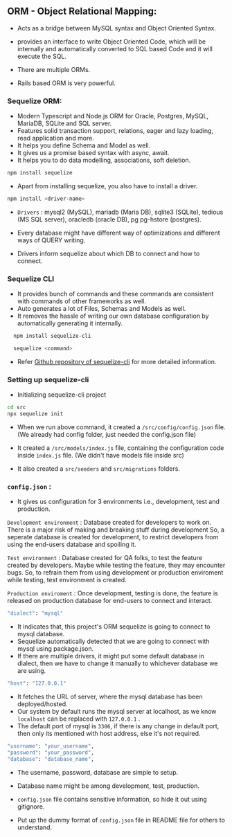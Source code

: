 ## ORM - Object Relational Mapping:

- Acts as a bridge between MySQL syntax and Object Oriented Syntax.
- provides an interface to write Object Oriented Code, which will be internally and automatically converted to SQL based Code and it will execute the SQL.
- There are multiple ORMs.

- Rails based ORM is very powerful.

### Sequelize ORM:

- Modern Typescript and Node.js ORM for Oracle,
  Postgres, MySQL, MariaDB, SQLite and SQL server.
- Features solid transaction support, relations, eager and lazy loading, read application and more.
- It helps you define Schema and Model as well.
- It gives us a promise based syntax with async, await.
- It helps you to do data modelling, associations, soft deletion.

```bash
npm install sequelize
```

- Apart from installing sequelize, you also have to install a driver.

```bash
npm install <driver-name>
```

- `Drivers` : mysql2 (MySQL), mariadb (Maria DB), sqlite3 (SQLite), tedious (MS SQL server), oracledb (oracle DB), pg pg-hstore (postgres).

- Every database might have different way of optimizations and different ways of QUERY writing.

- Drivers inform sequelize about which DB to connect and how to connect.

### Sequelize CLI

- It provides bunch of commands and these commands are consistent with commands of other frameworks as well.
- Auto generates a lot of Files, Schemas and Models as well.
- It removes the hassle of writing our own database configuration by automatically generating it internally.

```bash
  npm install sequelize-cli
```

```bash
  sequelize <command>
```

- Refer [Github repository of sequelize-cli](https://github.com/sequelize/cli) for more detailed information.

### Setting up sequelize-cli

- Initializing sequelize-cli project

```bash
cd src
npx sequelize init
```

- When we run above command, it created a `/src/config/config.json` file. (We already had config folder, just
  needed the config.json file)

- It created a `/src/models/index.js` file, containing the configuration code inside `index.js` file. (We didn't have models file inside src)

- It also created a `src/seeders` and `src/migrations` folders.

### `config.json` :

- It gives us configuration for 3 environments i.e., development, test and production.

`Development environment` : Database created for developers to work on. There is a major risk of making and breaking stuff during development So, a seperate database is created for development, to restrict developers from using the end-users database and spoiling it.

`Test environment` : Database created for QA folks, to test the feature created by developers. Maybe while testing the feature, they may encounter bugs. So, to refrain them from using development or production enviroment while testing, test environment is created.

`Production enviroment` : Once development, testing is done, the feature is released on production database for end-users to connect and interact.

```bash
"dialect": "mysql"
```

- It indicates that, this project's ORM sequelize is going to connect to mysql database.
- Sequelize automatically detected that we are going to connect with mysql using package.json.
- If there are multiple drivers, it might put some default database in dialect, then we have to change it manually to whichever database we are using.

```bash
"host": "127.0.0.1"
```

- It fetches the URL of server, where the mysql database has been deployed/hosted.
- Our system by default runs the mysql server at localhost, as we know `localhost` can be replaced with `127.0.0.1` .
- The default port of mysql is `3306`, if there is any change in default port, then only its mentioned with host address, else it's not required.

```bash
"username": "your_username",
"password": "your_password",
"database": "database_name",
```

- The username, password, database are simple to setup.
- Database name might be among development, test, production.

- `config.json` file contains sensitive information, so hide it out using gitignore.
- Put up the dummy format of `config.json` file in README file for others to understand.
